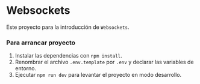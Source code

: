 # Websockets

Este proyecto para la introducción de `Websockets`.

### Para arrancar proyecto

1. Instalar las dependencias con `npm install`.
2. Renombrar el archivo `.env.template` por `.env` y declarar las variables de entorno.
3. Ejecutar `npm run dev` para levantar el proyecto en modo desarrollo.
